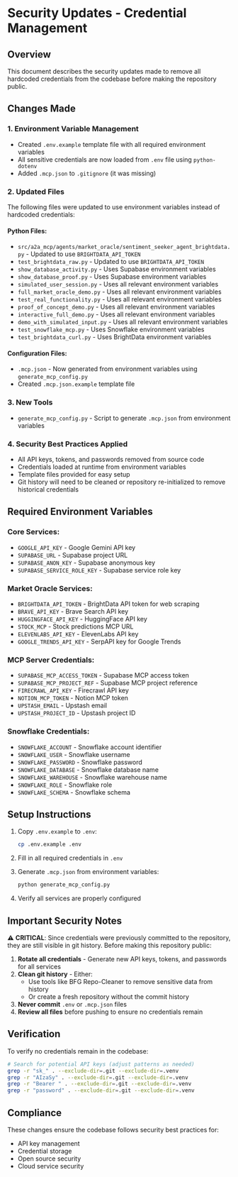 # Security Updates - Credential Management

## Overview
This document describes the security updates made to remove all hardcoded credentials from the codebase before making the repository public.

## Changes Made

### 1. Environment Variable Management
- Created `.env.example` template file with all required environment variables
- All sensitive credentials are now loaded from `.env` file using `python-dotenv`
- Added `.mcp.json` to `.gitignore` (it was missing)

### 2. Updated Files
The following files were updated to use environment variables instead of hardcoded credentials:

#### Python Files:
- `src/a2a_mcp/agents/market_oracle/sentiment_seeker_agent_brightdata.py` - Updated to use `BRIGHTDATA_API_TOKEN`
- `test_brightdata_raw.py` - Updated to use `BRIGHTDATA_API_TOKEN`
- `show_database_activity.py` - Uses Supabase environment variables
- `show_database_proof.py` - Uses Supabase environment variables
- `simulated_user_session.py` - Uses all relevant environment variables
- `full_market_oracle_demo.py` - Uses all relevant environment variables
- `test_real_functionality.py` - Uses all relevant environment variables
- `proof_of_concept_demo.py` - Uses all relevant environment variables
- `interactive_full_demo.py` - Uses all relevant environment variables
- `demo_with_simulated_input.py` - Uses all relevant environment variables
- `test_snowflake_mcp.py` - Uses Snowflake environment variables
- `test_brightdata_curl.py` - Uses BrightData environment variables

#### Configuration Files:
- `.mcp.json` - Now generated from environment variables using `generate_mcp_config.py`
- Created `.mcp.json.example` template file

### 3. New Tools
- `generate_mcp_config.py` - Script to generate `.mcp.json` from environment variables

### 4. Security Best Practices Applied
- All API keys, tokens, and passwords removed from source code
- Credentials loaded at runtime from environment variables
- Template files provided for easy setup
- Git history will need to be cleaned or repository re-initialized to remove historical credentials

## Required Environment Variables

### Core Services:
- `GOOGLE_API_KEY` - Google Gemini API key
- `SUPABASE_URL` - Supabase project URL
- `SUPABASE_ANON_KEY` - Supabase anonymous key
- `SUPABASE_SERVICE_ROLE_KEY` - Supabase service role key

### Market Oracle Services:
- `BRIGHTDATA_API_TOKEN` - BrightData API token for web scraping
- `BRAVE_API_KEY` - Brave Search API key
- `HUGGINGFACE_API_KEY` - HuggingFace API key
- `STOCK_MCP` - Stock predictions MCP URL
- `ELEVENLABS_API_KEY` - ElevenLabs API key
- `GOOGLE_TRENDS_API_KEY` - SerpAPI key for Google Trends

### MCP Server Credentials:
- `SUPABASE_MCP_ACCESS_TOKEN` - Supabase MCP access token
- `SUPABASE_MCP_PROJECT_REF` - Supabase MCP project reference
- `FIRECRAWL_API_KEY` - Firecrawl API key
- `NOTION_MCP_TOKEN` - Notion MCP token
- `UPSTASH_EMAIL` - Upstash email
- `UPSTASH_PROJECT_ID` - Upstash project ID

### Snowflake Credentials:
- `SNOWFLAKE_ACCOUNT` - Snowflake account identifier
- `SNOWFLAKE_USER` - Snowflake username
- `SNOWFLAKE_PASSWORD` - Snowflake password
- `SNOWFLAKE_DATABASE` - Snowflake database name
- `SNOWFLAKE_WAREHOUSE` - Snowflake warehouse name
- `SNOWFLAKE_ROLE` - Snowflake role
- `SNOWFLAKE_SCHEMA` - Snowflake schema

## Setup Instructions

1. Copy `.env.example` to `.env`:
   ```bash
   cp .env.example .env
   ```

2. Fill in all required credentials in `.env`

3. Generate `.mcp.json` from environment variables:
   ```bash
   python generate_mcp_config.py
   ```

4. Verify all services are properly configured

## Important Security Notes

⚠️ **CRITICAL**: Since credentials were previously committed to the repository, they are still visible in git history. Before making this repository public:

1. **Rotate all credentials** - Generate new API keys, tokens, and passwords for all services
2. **Clean git history** - Either:
   - Use tools like BFG Repo-Cleaner to remove sensitive data from history
   - Or create a fresh repository without the commit history
3. **Never commit** `.env` or `.mcp.json` files
4. **Review all files** before pushing to ensure no credentials remain

## Verification

To verify no credentials remain in the codebase:
```bash
# Search for potential API keys (adjust patterns as needed)
grep -r "sk_" . --exclude-dir=.git --exclude-dir=.venv
grep -r "AIzaSy" . --exclude-dir=.git --exclude-dir=.venv
grep -r "Bearer " . --exclude-dir=.git --exclude-dir=.venv
grep -r "password" . --exclude-dir=.git --exclude-dir=.venv
```

## Compliance
These changes ensure the codebase follows security best practices for:
- API key management
- Credential storage
- Open source security
- Cloud service security